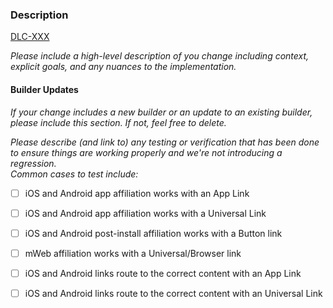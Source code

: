 ### Description

[DLC-XXX](https://button.atlassian.net/browse/DLC-XXX)

_Please include a high-level description of you change including context, 
explicit goals, and any nuances to the implementation._

#### Builder Updates

_If your change includes a new builder or an update to an existing builder, 
please include this section.  If not, feel free to delete._

_Please describe (and link to) any testing or verification that has been done to
ensure things are working properly and we're not introducing a regression.  
Common cases to test include:_

- [ ] iOS and Android app affiliation works with an App Link
- [ ] iOS and Android app affiliation works with a Universal Link
- [ ] iOS and Android post-install affiliation works with a Button link
- [ ] mWeb affiliation works with a Universal/Browser link
- [ ] iOS and Android links route to the correct content with an App Link
- [ ] iOS and Android links route to the correct content with an Universal Link


